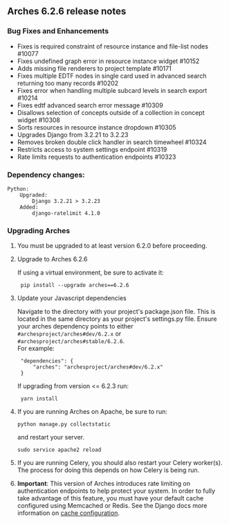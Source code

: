 Arches 6.2.6 release notes
------------------------
### Bug Fixes and Enhancements

- Fixes is required constraint of resource instance and file-list nodes #10077
- Fixes undefined graph error in resource instance widget #10152
- Adds missing file renderers to project template #10171
- Fixes multiple EDTF nodes in single card used in advanced search returning too many records #10202
- Fixes error when handling multiple subcard levels in search export #10214
- Fixes edtf advanced search error message #10309
- Disallows selection of concepts outside of a collection in concept widget #10308
- Sorts resources in resource instance dropdown #10305
- Upgrades Django from 3.2.21 to 3.2.23
- Removes broken double click handler in search timewheel #10324
- Restricts access to system settings endpoint #10319
- Rate limits requests to authentication endpoints #10323

### Dependency changes:
```
Python:
    Upgraded:
        Django 3.2.21 > 3.2.23
    Added:
        django-ratelimit 4.1.0
```

### Upgrading Arches
1. You must be upgraded to at least version 6.2.0 before proceeding.

2. Upgrade to Arches 6.2.6

    If using a virtual environment, be sure to activate it:

        pip install --upgrade arches==6.2.6

3. Update your Javascript dependencies

    Navigate to the directory with your project's package.json file. This is located in the same directory as your project's settings.py file.
    Ensure your arches dependency points to either `#archesproject/arches#dev/6.2.x` or `#archesproject/arches#stable/6.2.6`.\
    For example:

        "dependencies": {
            "arches": "archesproject/arches#dev/6.2.x"
        }
    
    If upgrading from version <= 6.2.3 run:

        yarn install

4. If you are running Arches on Apache, be sure to run:

    ```
    python manage.py collectstatic
    ```
    and restart your server.
    ```
    sudo service apache2 reload
    ```

5. If you are running Celery, you should also restart your Celery worker(s). The process for doing this depends on how Celery is being run.

6. **Important**: This version of Arches introduces rate limiting on authentication endpoints to help protect your system. In order to fully take advantage of this feature, you must have  your default cache configured using Memcached or Redis. See the Django docs more information on [cache configuration](https://docs.djangoproject.com/en/3.2/topics/cache/#setting-up-the-cache).
